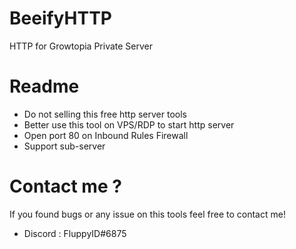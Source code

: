 # BeeifyHTTP
HTTP for Growtopia Private Server

# Readme
- Do not selling this free http server tools
- Better use this tool on VPS/RDP to start http server
- Open port 80 on Inbound Rules Firewall
- Support sub-server

# Contact me ?
If you found bugs or any issue on this tools feel free to contact me!
- Discord : FluppyID#6875
